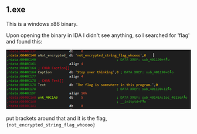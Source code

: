 ## 1.exe ##

This is a windows x86 binary.

Upon opening the binary in IDA I didn't see anything, so I searched for 'flag' and found this:

![](https://github.com/Jumboperson/camsctf-writeups/blob/master/Reversing-1/string_search.png?raw=true)

put brackets around that and it is the flag, `{not_encrypted_string_flag_whoooo}`
